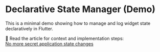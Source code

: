 # Declarative State Manager (Demo)

This is a minimal demo showing how to manage and log widget state declaratively in Flutter.

📖 Read the article for context and implementation steps:  
[No more secret application state changes](https://medium.com/@bxp151/no-more-secret-application-state-changes-d281e5620fbe)
